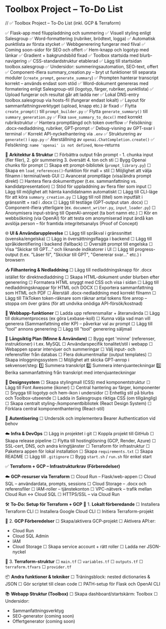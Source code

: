 # Toolbox Project – To-Do List

// ✅ Toolbox Project – To-Do List (inkl. GCP & Terraform)

✅ Flask-app med filuppladdning och summering
✅ Visuell styling enligt Salesgroup
✅ Word-formattering (rubriker, brödtext, logga)
✅ Automatisk punktlista av första stycket
✅ Webbgenerering fungerar med filval
✅ Coming soon-sidor för SEO och offert
✅ Hem-knapp och logotyp med länkar
✅ Gradient + bakgrundsbild fixad
✅ Toolbox startsida med blurb-navigering
✅ CSS-standardstruktur etablerad
✅ Lägg till startsidan toolbox.salesgroup
✅ Undersidor: summeringsautomation, SEO-text, offert
✅ Component-ifiera summary_creation.py – bryt ut funktioner till separata moduler (`create_prompt`, `generate_summary`)
✅ Prompten hanterar transcript korrekt – används endast som stöd
✅ Word-dokument genereras med formatering enligt Salesgroup-stil (logotyp, färger, rubriker, punktlista)
✅ Upload fungerar och resultat går att ladda ner
✅ Lokal DNS-entry toolbox.salesgroup via hosts-fil (fungerar endast lokalt)
✅ Layout för sammanfattningsverktyget (upload, knapp etc.) är fixad
✅ Flytta `create_prompt()` till `prompt_builder.py`
✅ Flytta `generate_summary()` till `summary_generation.py`
✅ Fixa `save_summary_to_docx()` med korrekt rubrikstruktur
✅ Hantera promptlängd och token overflow
✅ Felsökning: .docx-nedladdning, rubriker, GPT-prompt
✅ Debug-visning av GPT-svar i terminal
✅ Korrekt API-nyckelhantering via `.env`
✅ Strukturering av `generate()` i `app.py`
✅ Återställning av `openai.ChatCompletion.create()`
✅ Felsökning: `name 'openai' is not defined`, `None`-returns

🧠 **Arkitektur & Struktur**
☐ Förbättra output från prompt - 1. chunka input (fler filer), 2. gör summering 3. översätt 4. ton och sti
☐ Bygg Openai chunks för prompt
☐ Skapa ett prompt-bibliotek (`prompt_library.py`)
☐ Skapa en `load_references()`-funktion för mall + stil
☐ Möjlighet att välja filnamn i terminal/web GUI
☐ Avancerat promptläge (visa/ändra prompt direkt)
☐ Hantera flera dokumenttyper (t.ex. sammanfattning vs. kandidatpresentation)
☐ Stöd för uppladdning av flera filer som input
☐ Lägg till möjlighet att hämta kandidatnamn automatiskt
☐ Lägg till CLI-läge för att köra `summary_creation.py`
☐ Lägg till roll (titel) som inputfält i gränssnitt + rad i .docx
☐ Lägg till testläge (GPT-output utan .docx)
☐ Component-ifiera ytterligare (ex. `document_writer.py`, `input_loader.py`)
☐ Anonymisera input-sträng till OpenAI-anropet (ta bort namn etc.)
☐ Kör en webbsökning (via OpenAI) för att testa om anonymiserad input ändå kan avslöja person – för framtida integritetsanalys (Proof of Concept)

🌐 **UI & Användarupplevelse**
☐ Lägg till språkval i gränssnittet (svenska/engelska)
☐ Lägg in översättningsflagga i backend
☐ Lägg till språkidentifiering i backend (fallback)
☐ Översätt prompt till engelska
☐ Visa “Skickar till GPT...” och liknande indikatorer i UI
☐ Lägg till progress-output (t.ex. "Läser fil", "Skickar till GPT", "Genererar svar..." etc.) i browsern

📥 **Filhantering & Nedladdning**
☐ Lägg till nedladdningsknapp för .docx istället för direktnedladdning
☐ Skapa HTML-dokument under blurben efter generering
☐ Formatera HTML snyggt med CSS och visa i sidan
☐ Lägg till nedladdningsknappar för HTML och DOCX
☐ Exportera sammanfattning som HTML och PDF
☐ Återställ .docx-nedladdning med korrekt filnamn
☐ Lägg till TikToken token-räknare som räknar antal tokens före anrop – stoppa om över gräns (för att undvika onödiga API-försök/kostnad)

🧰 **Webbapp-funktioner**
☐ Ladda upp referensmallar + återanvända
☐ Lägg till dokumentprocess (ex göra Lexbase-koll)
☐ Kunna välja vad man vill generera (Sammanfattning eller KP) – påverkar val av prompt
☐ Lägg till "tool" annons generering
☐ Lägg till "tool" generering säljmail

💾 **Långsiktig Plan (Minne & Användare)**
☐ Bygg eget 'minne' (referenser, instruktioner) i t.ex. MySQL
☐ Användarspecifik tonalitet/stil i webapp
☐ Webappen sparar intervjuer och summeringar
☐ Välj input- och referensfiler från databas
☐ Flera dokumentmallar (output templates)
☐ Skapa inloggningssystem
☐ Möjlighet att skicka GPT-anrop i sekvenser/steg:
1️⃣ Summera transkript
2️⃣ Summera intervjuanteckningar
3️⃣ Berika sammanfattning från transkript med intervjuanteckningar

🎨 **Designsystem**
☐ Skapa stylingmall (CSS) med komponentstruktur
☐ Lägg till Font Awesome (ikoner)
☐ Central hantering av färger, komponenter
☐ Snygga till logotyp och hem-ikon i undersidor
☐ Enhetlig stil på blurbs och Toolbox-utseende
☐ Ladda in Salesgroups riktiga CSS (om tillgänglig)
☐ Skapa centralt styling-/komponentbibliotek (React Design System)
☐ Förklara central komponenthantering (React-stil)

🔐 **Autentisering**
☐ Undersök och implementera Bearer Authentication vid behov

☁️ **Infra & DevOps**
☐ Lägg in projektet i git
☐ Koppla projekt till GitHub
☐ Skapa release pipeline
☐ Flytta till hostinglösning (GCP, Render, Azure)
☐ SSL-cert, DNS, och andra kringtjänster
☐ Terraform för infrastruktur
☐ Paketera appen för lokal installation
☐ Skapa `requirements.txt`
☐ Skapa README
☐ Lägg till `.gitignore`
☐ Bygg `start.sh` / `run.sh` för enkel start

✅ **Terraform + GCP – Infrastrukturkrav (Förberedelser)**

☁️ **GCP-resurser via Terraform**
☐ Cloud Run – Flask/web-appen
☐ Cloud SQL – användardata, prompts, sessions
☐ Cloud Storage – .docx och referensfiler
☐ IAM-roller – tjänstekonton
☐ VPC-nätverk – trafik mellan Cloud Run ↔ Cloud SQL
☐ HTTPS/SSL – via Cloud Run

🛠️ **To-Do: Setup för Terraform + GCP**
📌 1. **Lokalt förberedande**
☐ Installera Terraform CLI
☐ Installera Google Cloud CLI
☐ Initiera Terraform-projekt

🔐 2. **GCP Förberedelser**
☐ Skapa/aktivera GCP-projekt
☐ Aktivera API:er:
- Cloud Run
- Cloud SQL Admin
- IAM
- Cloud Storage
☐ Skapa service account + rätt roller
☐ Ladda ner JSON-nyckel

📁 3. **Terraform-struktur**
☐ `main.tf`
☐ `variables.tf`
☐ `outputs.tf`
☐ `terraform.tfvars`
☐ `provider.tf`

📦 **Andra funktioner & tekniker**
☐ Träningsblock: nested dictionaries & JSON
☐ Gör scriptet till clean code
☐ PATH-setup för Flask och OpenAI CLI

📚 **Webapp Struktur (Toolbox)**
☐ Skapa dashboard/startskärm: Toolbox
☐ Undersidor:
- Sammanfattningsverktyg
- SEO-generator (coming soon)
- Offertgenerator (coming soon)
